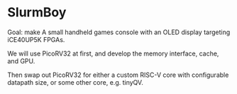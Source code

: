 # SlurmBoy
Goal: make A small handheld games console with an OLED display targeting iCE40UP5K FPGAs.

We will use PicoRV32 at first, and develop the memory interface, cache, and GPU.

Then swap out PicoRV32 for either a custom RISC-V core with configurable datapath size, or some other core, e.g. tinyQV.
